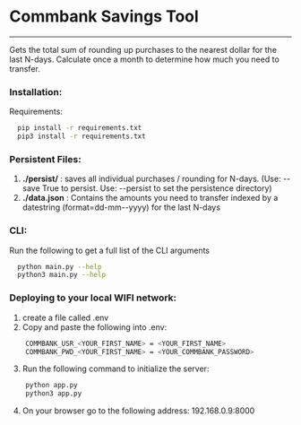 # **Commbank Savings Tool**
---

Gets the total sum of rounding up purchases to the nearest dollar for the last N-days. Calculate once a month to determine how much you need to transfer.

### **Installation**:

Requirements:
```sh
  pip install -r requirements.txt
  pip3 install -r requirements.txt
```

### **Persistent Files**:

  1. **./persist/** : saves all individual purchases / rounding for N-days. (Use: --save True to persist. Use: --persist to set the persistence directory)
  2. **./data.json** : Contains the amounts you need to transfer indexed by a datestring (format=dd-mm--yyyy) for the last N-days

### **CLI**:

  Run the following to get a full list of the CLI arguments

  ```sh
    python main.py --help
    python3 main.py --help
  ```

### **Deploying to your local WIFI network**:

1. create a file called .env
2. Copy and paste the following into .env:
```sh
    COMMBANK_USR_<YOUR_FIRST_NAME> = <YOUR_FIRST_NAME>
    COMMBANK_PWD_<YOUR_FIRST_NAME> = <YOUR_COMMBANK_PASSWORD>
```
3. Run the following command to initialize the server:
```sh
    python app.py
    python3 app.py
```
4. On your browser go to the following address: 192.168.0.9:8000